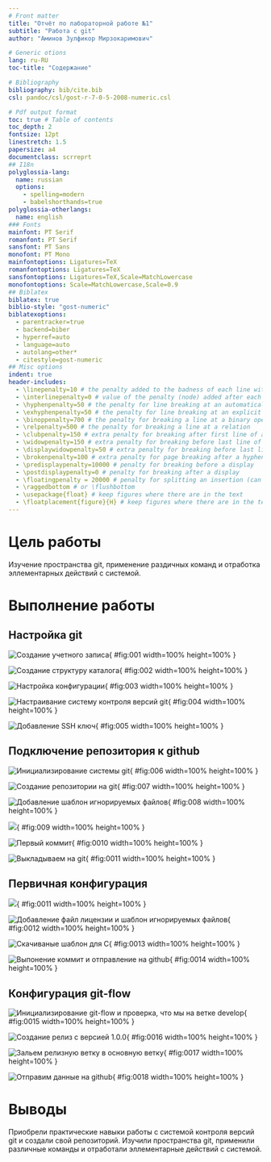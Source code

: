 ```yaml
---
# Front matter
title: "Отчёт по лабораторной работе №1"
subtitle: "Работа с git"
author: "Аминов Зулфикор Мирзокаримович"

# Generic otions
lang: ru-RU
toc-title: "Содержание"

# Bibliography
bibliography: bib/cite.bib
csl: pandoc/csl/gost-r-7-0-5-2008-numeric.csl

# Pdf output format
toc: true # Table of contents
toc_depth: 2
fontsize: 12pt
linestretch: 1.5
papersize: a4
documentclass: scrreprt
## I18n
polyglossia-lang:
  name: russian
  options:
	- spelling=modern
	- babelshorthands=true
polyglossia-otherlangs:
  name: english
### Fonts
mainfont: PT Serif
romanfont: PT Serif
sansfont: PT Sans
monofont: PT Mono
mainfontoptions: Ligatures=TeX
romanfontoptions: Ligatures=TeX
sansfontoptions: Ligatures=TeX,Scale=MatchLowercase
monofontoptions: Scale=MatchLowercase,Scale=0.9
## Biblatex
biblatex: true
biblio-style: "gost-numeric"
biblatexoptions:
  - parentracker=true
  - backend=biber
  - hyperref=auto
  - language=auto
  - autolang=other*
  - citestyle=gost-numeric
## Misc options
indent: true
header-includes:
  - \linepenalty=10 # the penalty added to the badness of each line within a paragraph (no associated penalty node) Increasing the value makes tex try to have fewer lines in the paragraph.
  - \interlinepenalty=0 # value of the penalty (node) added after each line of a paragraph.
  - \hyphenpenalty=50 # the penalty for line breaking at an automatically inserted hyphen
  - \exhyphenpenalty=50 # the penalty for line breaking at an explicit hyphen
  - \binoppenalty=700 # the penalty for breaking a line at a binary operator
  - \relpenalty=500 # the penalty for breaking a line at a relation
  - \clubpenalty=150 # extra penalty for breaking after first line of a paragraph
  - \widowpenalty=150 # extra penalty for breaking before last line of a paragraph
  - \displaywidowpenalty=50 # extra penalty for breaking before last line before a display math
  - \brokenpenalty=100 # extra penalty for page breaking after a hyphenated line
  - \predisplaypenalty=10000 # penalty for breaking before a display
  - \postdisplaypenalty=0 # penalty for breaking after a display
  - \floatingpenalty = 20000 # penalty for splitting an insertion (can only be split footnote in standard LaTeX)
  - \raggedbottom # or \flushbottom
  - \usepackage{float} # keep figures where there are in the text
  - \floatplacement{figure}{H} # keep figures where there are in the text
---
```


# Цель работы

Изучение пространства git, применение раздичных команд и отработка эллементарных действий с системой.

# Выполнение работы

## Настройка git

![Создание учетного записа](image/1.png){ #fig:001 width=100% height=100% }

![Создание структуру каталога](image/2.png){ #fig:002 width=100% height=100% }

![Настройка конфигурации](image/3.png){ #fig:003 width=100% height=100% }

![Настраивание систему контроля версий git](image/4.png){ #fig:004 width=100% height=100% }

![Добавление SSH ключ](image/5.png){ #fig:005 width=100% height=100% }

## Подключение репозитория к github

![Инициализирование системы git](image/6.png){ #fig:006 width=100% height=100% }

![Создание репозитории на git](image/7.png){ #fig:007 width=100% height=100% }

![Добавление шаблон игнорируемых файлов](image/8.png){ #fig:008 width=100% height=100% }

![](image/9.png){ #fig:009 width=100% height=100% }

![Первый коммит](image/10.png){ #fig:0010 width=100% height=100% }

![Выкладываем на git](image/11.png){ #fig:0011 width=100% height=100% }

## Первичная конфигурация

![](image/11.png){ #fig:0011 width=100% height=100% }

![Добавление файл лицензии и шаблон игнорируемых файлов](image/12.png){ #fig:0012 width=100% height=100% }

![Скачиваные шаблон для С](image/13.png){ #fig:0013 width=100% height=100% }

![Выпонение коммит и отправление на github](image/14.png){ #fig:0014 width=100% height=100% }

## Конфигурация git-flow

![Инициализирование git-flow и проверка, что мы на ветке develop](image/15.png){ #fig:0015 width=100% height=100% }

![Создание релиз с версией 1.0.0](image/16.png){ #fig:0016 width=100% height=100% }

![Зальем релизную ветку в основную ветку](image/17.png){ #fig:0017 width=100% height=100% }

![Отправим данные на github](image/18.png){ #fig:0018 width=100% height=100% }

# Выводы

Приобрели практические навыки работы с системой контроля версий git и
создали свой репозиторий. Изучили пространства git, применили различные
команды и отработали эллементарные действий с системой.
